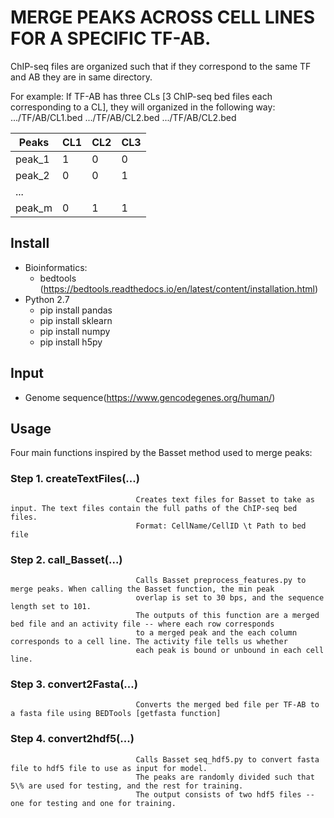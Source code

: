 # MERGE PEAKS ACROSS CELL LINES FOR A SPECIFIC TF-AB.

ChIP-seq files are organized such that if they correspond to the same TF and AB they are in same directory. 

For example:
If TF-AB has three CLs [3 ChIP-seq bed files each corresponding to a CL], they will organized in the following way:
 .../TF/AB/CL1.bed
 .../TF/AB/CL2.bed
 .../TF/AB/CL2.bed

|Peaks | CL1 |  CL2 | CL3 |
|----- | ----| ---- | ----|
|peak_1 |  1  |   0  |   0 |
|peak_2 |  0  |   0  |   1 |
|...			  |
|peak_m |  0  |   1  |   1 |

## Install 
- Bioinformatics:
	- bedtools (https://bedtools.readthedocs.io/en/latest/content/installation.html)
- Python 2.7
	- pip install pandas
	- pip install sklearn
	- pip install numpy
	- pip install h5py

## Input
- Genome sequence(https://www.gencodegenes.org/human/)

## Usage
Four main functions inspired by the Basset method used to merge peaks:

### Step 1. createTextFiles(...)	
								Creates text files for Basset to take as input. The text files contain the full paths of the ChIP-seq bed files.
								Format: CellName/CellID \t Path to bed file
							
### Step 2. call_Basset(...) 		
								Calls Basset preprocess_features.py to merge peaks. When calling the Basset function, the min peak
								overlap is set to 30 bps, and the sequence length set to 101.
								The outputs of this function are a merged bed file and an activity file -- where each row corresponds
								to a merged peak and the each column corresponds to a cell line. The activity file tells us whether 
								each peak is bound or unbound in each cell line.
								
### Step 3. convert2Fasta(...)		
								Converts the merged bed file per TF-AB to a fasta file using BEDTools [getfasta function]

### Step 4. convert2hdf5(...)		
								Calls Basset seq_hdf5.py to convert fasta file to hdf5 file to use as input for model.
								The peaks are randomly divided such that 5\% are used for testing, and the rest for training.
								The output consists of two hdf5 files -- one for testing and one for training.

